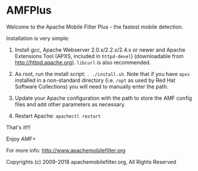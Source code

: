 # AMFPlus

Welcome to the Apache Mobile Filter Plus - the fastest mobile detection.

Installation is very simple:

1. Install gcc, Apache Webserver 2.0.x/2.2.x/2.4.x or newer and Apache Extensions Tool (APXS, included in `httpd-devel`) (downloadable from http://httpd.apache.org). `libcurl` is also recommended.

2. As root, run the install script: `. ./install.sh`. Note that if you have `apxs` installed in a non-standard directory (i.e. `/opt` as used by Red Hat Software Collections) you will need to manually enter the path.

3. Update your Apache configuration with the path to store the AMF config files and add other parameters as necessary.

4. Restart Apache: `apachectl restart`

That's it!!!

Enjoy AMF+

For more info: http://www.apachemobilefilter.org

Copyrights (c) 2009-2018 apachemobilefilter.org, All Rights Reserved

